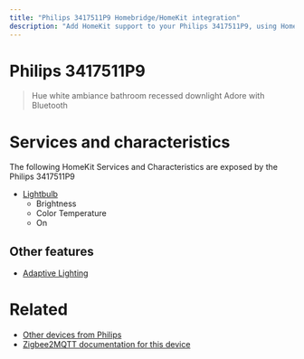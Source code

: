 ```yaml
---
title: "Philips 3417511P9 Homebridge/HomeKit integration"
description: "Add HomeKit support to your Philips 3417511P9, using Homebridge, Zigbee2MQTT and homebridge-z2m."
---
```

<!---
This file has been GENERATED using src/docgen/docgen.ts
DO NOT EDIT THIS FILE MANUALLY!
-->
# Philips 3417511P9
> Hue white ambiance bathroom recessed downlight Adore with Bluetooth


# Services and characteristics
The following HomeKit Services and Characteristics are exposed by
the Philips 3417511P9

* [Lightbulb](../../light.md)
  * Brightness
  * Color Temperature
  * On


## Other features
* [Adaptive Lighting](../../light.md)


# Related
* [Other devices from Philips](../index.md#philips)
* [Zigbee2MQTT documentation for this device](https://www.zigbee2mqtt.io/devices/3417511P9.html)